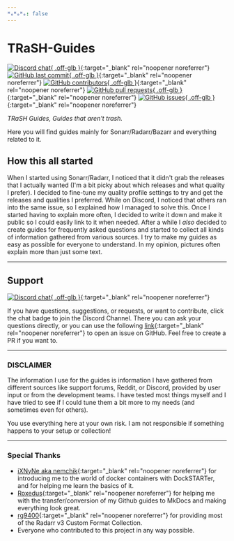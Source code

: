 ```yaml
---
ᴴₒᴴₒᴴₒ: false
---
```


# TRaSH-Guides

[![Discord chat](https://img.shields.io/discord/492590071455940612?style=flat-square&color=4051B5&logo=discord){ .off-glb }](https://trash-guides.info/discord){:target="_blank" rel="noopener noreferrer"}
[![GitHub last commit](https://img.shields.io/github/last-commit/TRaSH-Guides/Guides?color=4051B5&label=Last%20Update&style=flat-square){ .off-glb }](https://github.com/TRaSH-Guides/Guides/commits/master){:target="_blank" rel="noopener noreferrer"}
[![GitHub contributors](https://img.shields.io/github/contributors/TRaSH-Guides/Guides?color=4051B5&style=flat-square){ .off-glb }](https://github.com/TRaSH-Guides/Guides/graphs/contributors){:target="_blank" rel="noopener noreferrer"}
[![GitHub pull requests](https://img.shields.io/github/issues-pr/TRaSH-Guides/Guides?color=4051B5&style=flat-square){ .off-glb }](https://github.com/TRaSH-Guides/Guides/pulls){:target="_blank" rel="noopener noreferrer"}
[![GitHub issues](https://img.shields.io/github/issues/TRaSH-Guides/Guides?color=4051B5&style=flat-square){ .off-glb }](https://github.com/TRaSH-Guides/Guides/issues){:target="_blank" rel="noopener noreferrer"}

*TRaSH Guides, Guides that aren't trash.*

Here you will find guides mainly for Sonarr/Radarr/Bazarr and everything related to it.

## How this all started

When I started using Sonarr/Radarr, I noticed that it didn't grab the releases that I actually wanted (I'm a bit picky about which releases and what quality I prefer).
I decided to fine-tune my quality profile settings to try and get the releases and qualities I preferred. While on Discord, I noticed that others ran into the same issue, so I explained how I managed to solve this. Once I started having to explain more often, I decided to write it down and make it public so I could easily link to it when needed.
After a while I *also* decided to create guides for frequently asked questions and started to collect all kinds of information gathered from various sources.
I try to make my guides as easy as possible for everyone to understand. In my opinion, pictures often explain more than just some text.

---

## Support

[![Discord chat](https://img.shields.io/discord/492590071455940612?style=for-the-badge&color=4051B5&logo=discord){ .off-glb }](https://trash-guides.info/discord){:target="_blank" rel="noopener noreferrer"}

If you have questions, suggestions, or requests, or want to contribute, click the chat badge to join the Discord Channel. There you can ask your questions directly, or you can use the following [link](https://github.com/TRaSH-Guides/Guides/issues){:target="_blank" rel="noopener noreferrer"} to open an issue on GitHub.
Feel free to create a PR if you want to.

---

### DISCLAIMER

The information I use for the guides is information I have gathered from different sources like support forums, Reddit, or Discord, provided by user input or from the development teams.
I have tested most things myself and I have tried to see if I could tune them a bit more to my needs (and sometimes even for others).

You use everything here at your own risk. I am not responsible if something happens to your setup or collection!

---

### Special Thanks

- [iXNyNe aka nemchik](https://github.com/nemchik){:target="_blank" rel="noopener noreferrer"} for introducing me to the world of docker containers with DockSTARTer, and for helping me learn the basics of it.
- [Roxedus](https://github.com/Roxedus){:target="_blank" rel="noopener noreferrer"} for helping me with the transfer/conversion of my Github guides to MkDocs and making everything look great.
- [rg9400](https://github.com/rg9400){:target="_blank" rel="noopener noreferrer"} for providing most of the Radarr v3 Custom Format Collection.
- Everyone who contributed to this project in any way possible.
